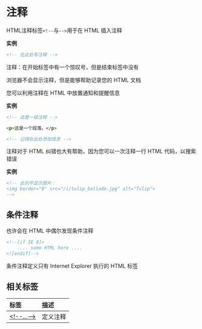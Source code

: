 # 注释

HTML注释标签`<!--`与`-->`用于在 HTML 插入注释

**实例**

```html
<!-- 在此处写注释 -->
```

注释：在开始标签中有一个惊叹号，但是结束标签中没有

浏览器不会显示注释，但是能够帮助记录您的 HTML 文档

您可以利用注释在 HTML 中放置通知和提醒信息

**实例**

```html
<!-- 这是一段注释 -->

<p>这是一个段落。</p>

<!-- 记得在此处添加信息 -->
```

注释对于 HTML 纠错也大有帮助，因为您可以一次注释一行 HTML 代码，以搜索错误

**实例**

```html
<!-- 此刻不显示图片：
<img border="0" src="/i/tulip_ballade.jpg" alt="Tulip">
-->
```

## 条件注释

也许会在 HTML 中偶尔发现条件注释

```html
<!--[if IE 8]>
    .... some HTML here ....
<![endif]-->
```

条件注释定义只有 Internet Explorer 执行的 HTML 标签

## 相关标签

|标签|描述|
|:---|:---|
|[\<!--...-->](https://www.w3cschool.cn/htmltags/tag-comment.html)|定义注释|
